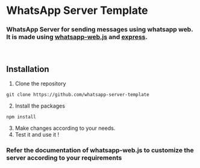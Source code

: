 # **WhatsApp Server Template**
### WhatsApp Server for sending messages using whatsapp web. It is made using [whatsapp-web.js](https://npmjs.com/package/whatsapp-web.js) and [express](https://www.npmjs.com/package/express).

</br>

## Installation

1. Clone the repository
```
git clone https://github.com/whatsapp-server-template
```
2. Install the packages
```
npm install
```
3. Make changes according to your needs.
4. Test it and use it !

### Refer the documentation of whatsapp-web.js to customize the server according to your requirements